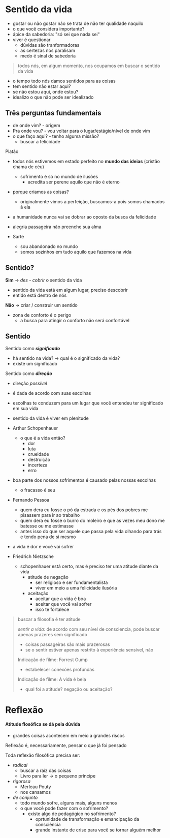 # Sentido da vida
- gostar ou não gostar não se trata de não ter qualidade naquilo
- o que você considera importante?
- ápice da sabedoria: "só sei que nada sei"
- viver é questionar
  - dúvidas são tranformadoras
  - as certezas nos paralisam
  - medo é sinal de sabedoria

> todos nós, em algum momento, nos ocupamos em buscar o sentido da vida

- o tempo todo nós damos sentidos para as coisas
- tem sentido não estar aqui?
- se não estou aqui, onde estou?
- idealizo o que não pode ser idealizado

## Três perguntas fundamentais
- de onde vim? - origem
- Pra onde vou? - vou voltar para o lugar/estágio/nível de onde vim
- o que faço aqui? - tenho alguma missão?
  - buscar a felicidade

Platão
- todos nós estivemos em estado perfeito no **mundo das ideias** (cristão chama de céu)
  - sofrimento é só no mundo de ilusões
    - acredita ser perene aquilo que não é eterno
- porque criamos as coisas?
  - originalmente vimos a perfeição, buscamos-a pois somos chamados à ela
- a humanidade nunca vai se dobrar ao oposto da busca da felicidade
- alegria passageira não preenche sua alma


- Sarte
  - sou abandonado no mundo
  - somos sozinhos em tudo aquilo que fazemos na vida


## Sentido?
**Sim** -> *des* - *cobrir* o sentido da vida

- sentido da vida está em algum lugar, preciso descobrir
- entido está dentro de nós

**Não** -> criar / construir um sentido

- zona de conforto é o perigo
  - a busca para atingir o conforto não será confortável


## Sentido
Sentido como ***significado***
- há sentido na vida? -> qual é o significado da vida?
- existe um significado


Sentido como ***direção***
- direção *possível*
- é dada de acordo com suas escolhas
- escolhas te conduzem para um lugar que você entendeu ter significado em sua vida


- sentido da vida é viver em plenitude


- Arthur Schopenhauer
  - o que é a vida então?
    - dor
    - luta
    - crueldade
    - destruição
    - incerteza
    - erro


- boa parte dos nossos sofrimentos é causado pelas nossas escolhas
  - o fracasso é seu
- Fernando Pessoa
  - quem dera eu fosse o pó da estrada e os pés dos pobres me pisassem para ir ao trabalho
  - quem dera eu fosse o burro do moleiro e que as vezes meu dono me batesse ou me estimasse
  - antes isso do que ser aquele que passa pela vida olhando para trás e tendo pena de si mesmo
- a vida é dor e você vai sofrer


- Friedrich Nietzsche
  - schopenhauer está certo, mas é preciso ter uma atitude diante da vida
    - atitude de negação
      - ser religioso e ser fundamentalista
      - viver em meio a uma felicidade ilusória
    - aceitação
      - aceitar que a vida é boa
      - aceitar que você vai sofrer
      - isso te fortalece


> buscar a filosofia é ter atitude
> 
> 
> *sentir a vida*: de acordo com seu nível de consciencia, pode buscar apenas prazeres sem significado
> - coisas passageiras são mais prazerosas
> - se o sentir estiver apenas restrito à experiência sensível, não
> 
> 
> Indicação de filme: Forrest Gump
> - estabelecer conexões profundas
> 
> Indicação de filme: A vida é bela
> - qual foi a atitude? negação ou aceitação?


# Reflexão
#### Atitude flosófica se dá pela dúvida
- grandes coisas acontecem em meio a grandes riscos


Reflexão é, necessariamente, pensar o que já foi pensado


Toda reflexão filosófica precisa ser: 
- *radical*
  - buscar a raíz das coisas
  - Livro para ler -> o pequeno príncipe
- *rigorosa*
  - Merleau Pouty
  - nos cansamos
- *de conjunto*
  - todo mundo sofre, alguns mais, alguns menos
  - o que você pode fazer com o sofrimento?
    - existe algo de pedagógico no sofrimento?
      - oprtunidade de transformação e emancipação da consciência
      - grande instante de crise para você se tornar alguém melhor